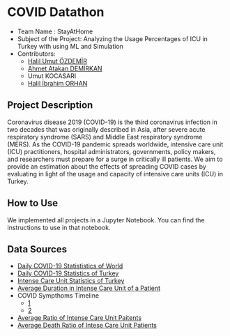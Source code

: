 # COVID Datathon

* Team Name : StayAtHome
* Subject of the Project: Analyzing the Usage Percentages of ICU in Turkey with using ML and Simulation
* Contributors:
  * [Halil Umut ÖZDEMİR](https://github.com/HUmutOzdemir)
  * [Ahmet Atakan DEMİRKAN](https://www.linkedin.com/in/atakan-demirkan-0a1226128/)
  * Umut KOCASARI
  * [Halil İbrahim ORHAN](https://github.com/ibrahimorhan)

## Project Description

Coronavirus disease 2019 (COVID-19) is the third coronavirus infection in two decades that was originally described in Asia, after severe acute respiratory syndrome (SARS) and Middle East respiratory syndrome (MERS). As the COVID-19 pandemic spreads worldwide, intensive care unit (ICU) practitioners, hospital administrators, governments, policy makers, and researchers must prepare for a surge in critically ill patients. We aim to provide an estimation about the effects of spreading COVID cases by evaluating in light of the usage and capacity of intensive care units (ICU) in Turkey.

## How to Use

We implemented all projects in a Jupyter Notebook. You can find the instructions to use in that notebook.

## Data Sources

* [Daily COVID-19 Statististics of World](https://covid.ourworldindata.org/data/ecdc/total_cases.csv)
* [Daily COVID-19 Statistics of Turkey](https://covid19.saglik.gov.tr/)
* [Intense Care Unit Statistics of Turkey](https://www.saglik.gov.tr/TR,64544/bakan-koca-tbmmde-koronavirus-ile-mucadeleye-iliskin-sunum-yapti.html)
* [Average Duration in Intense Care Unit of a Patient](https://www.who.int/docs/default-source/coronaviruse/who-china-joint-mission-on-covid-19-final-report.pdf)
* COVID Sympthoms Timeline
  * [1](https://patient.info/news-and-features/coronavirus-how-quickly-do-covid-19-symptoms-develop-and-how-long-do-they-last)
  * [2](https://www.kiro7.com/news/trending/coronavirus-how-covid-19-progresses-day-by-day-breakdown-symptoms/YRC3CCK2NFD2THIYJHT35447AU/)
* [Average Ratio of Intense Care Unit Paitents](https://www.who.int/docs/default-source/coronaviruse/who-china-joint-mission-on-covid-19-final-report.pdf)
* [Average Death Ratio of Intese Care Unit Patients](https://www.statista.com/chart/21360/uk-intensive-care-covid-19-survival-rate/)
